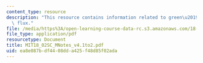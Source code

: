 ```yaml
---
content_type: resource
description: "This resource contains information related to green\u2019s theorem for\
  \ flux."
file: /media/https%3A/open-learning-course-data-rc.s3.amazonaws.com/18-02sc-multivariable-calculus-fall-2010/ea8e087bdf4408dda425f48d85f02ada_MIT18_02SC_MNotes_v4.1to2.pdf
file_type: application/pdf
resourcetype: Document
title: MIT18_02SC_MNotes_v4.1to2.pdf
uid: ea8e087b-df44-08dd-a425-f48d85f02ada
---
```

